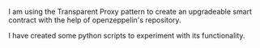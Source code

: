 I am using the Transparent Proxy pattern to create an upgradeable smart contract with the help of openzeppelin's repository.

I have created some python scripts to experiment with its functionality.
